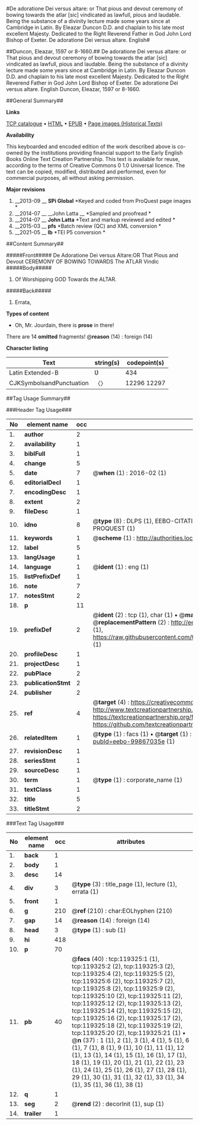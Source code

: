 #De adoratione Dei versus altare: or That pious and devout ceremony of bowing towards the atlar [sic] vindicated as lawfull, pious and laudable. Being the substance of a divinity lecture made some years since at Cambridge in Latin. By Eleazar Duncon D.D. and chaplain to his late most excellent Majesty. Dedicated to the Right Reverend Father in God John Lord Bishop of Exeter. De adoratione Dei versus altare. English#

##Duncon, Eleazar, 1597 or 8-1660.##
De adoratione Dei versus altare: or That pious and devout ceremony of bowing towards the atlar [sic] vindicated as lawfull, pious and laudable. Being the substance of a divinity lecture made some years since at Cambridge in Latin. By Eleazar Duncon D.D. and chaplain to his late most excellent Majesty. Dedicated to the Right Reverend Father in God John Lord Bishop of Exeter.
De adoratione Dei versus altare. English
Duncon, Eleazar, 1597 or 8-1660.

##General Summary##

**Links**

[TCP catalogue](http://www.ota.ox.ac.uk/tcp/)  • 
[HTML](http://tei.it.ox.ac.uk/tcp/Texts-HTML/free/A81/A81843.html)  • 
[EPUB](http://tei.it.ox.ac.uk/tcp/Texts-EPUB/free/A81/A81843.epub) • 
[Page images (Historical Texts)](https://historicaltexts.jisc.ac.uk/eebo-99867035e)

**Availability**

This keyboarded and encoded edition of the work described above is co-owned by the
    institutions providing financial support to the Early English Books Online Text Creation
    Partnership. This text is available for reuse, according to the terms of  Creative Commons 0 1.0 Universal
    licence. The text can be copied, modified, distributed and performed, even for commercial
    purposes, all without asking permission.

**Major revisions**

1. __2013-09 __ __SPi Global__ *Keyed and coded from ProQuest page images *
1. __2014-07 __ __John Latta __ *Sampled and proofread *
1. __2014-07 __ __John Latta__ *Text and markup reviewed and edited *
1. __2015-03 __ __pfs__ *Batch review (QC) and XML conversion *
1. __2021-05 __ __lb__ *TEI P5 conversion *

##Content Summary##

#####Front#####
De Adoratione Dei versus Altare:OR That Pious and Devout CEREMONY OF BOWING TOWARDS The ATLAR Vindic
#####Body#####

1. Of Worshipping GOD Towards the ALTAR.

#####Back#####

1. Errata,

**Types of content**

  * Oh, Mr. Jourdain, there is **prose** in there!

There are 14 **omitted** fragments! 
 @__reason__ (14) : foreign (14)

**Character listing**


|Text|string(s)|codepoint(s)|
|---|---|---|
|Latin Extended-B|Ʋ|434|
|CJKSymbolsandPunctuation|〈〉|12296 12297|

##Tag Usage Summary##

###Header Tag Usage###

|No|element name|occ|attributes|
|---|---|---|---|
|1.|__author__|2||
|2.|__availability__|1||
|3.|__biblFull__|1||
|4.|__change__|5||
|5.|__date__|7| @__when__ (1) : 2016-02 (1)|
|6.|__editorialDecl__|1||
|7.|__encodingDesc__|1||
|8.|__extent__|2||
|9.|__fileDesc__|1||
|10.|__idno__|8| @__type__ (8) : DLPS (1), EEBO-CITATION (1), VID (1), EEBO-PROQUEST (1), STC (3), PROQUEST (1)|
|11.|__keywords__|1| @__scheme__ (1) : http://authorities.loc.gov/ (1)|
|12.|__label__|5||
|13.|__langUsage__|1||
|14.|__language__|1| @__ident__ (1) : eng (1)|
|15.|__listPrefixDef__|1||
|16.|__note__|7||
|17.|__notesStmt__|2||
|18.|__p__|11||
|19.|__prefixDef__|2| @__ident__ (2) : tcp (1), char (1)  •  @__matchPattern__ (2) : ([0-9\-]+):([0-9IVX]+) (1), (.+) (1)  •  @__replacementPattern__ (2) : http://eebo.chadwyck.com/downloadtiff?vid=$1&page=$2 (1), https://raw.githubusercontent.com/textcreationpartnership/Texts/master/tcpchars.xml#$1 (1)|
|20.|__profileDesc__|1||
|21.|__projectDesc__|1||
|22.|__pubPlace__|2||
|23.|__publicationStmt__|2||
|24.|__publisher__|2||
|25.|__ref__|4| @__target__ (4) : https://creativecommons.org/publicdomain/zero/1.0/ (1), http://www.textcreationpartnership.org/docs/. (1), https://textcreationpartnership.org/faq/#faq05 (1), https://github.com/textcreationpartnership (1)|
|26.|__relatedItem__|1| @__type__ (1) : facs (1)  •  @__target__ (1) : https://data.historicaltexts.jisc.ac.uk/view?pubId=eebo-99867035e (1)|
|27.|__revisionDesc__|1||
|28.|__seriesStmt__|1||
|29.|__sourceDesc__|1||
|30.|__term__|1| @__type__ (1) : corporate_name (1)|
|31.|__textClass__|1||
|32.|__title__|5||
|33.|__titleStmt__|2||


###Text Tag Usage###

|No|element name|occ|attributes|
|---|---|---|---|
|1.|__back__|1||
|2.|__body__|1||
|3.|__desc__|14||
|4.|__div__|3| @__type__ (3) : title_page (1), lecture (1), errata (1)|
|5.|__front__|1||
|6.|__g__|210| @__ref__ (210) : char:EOLhyphen (210)|
|7.|__gap__|14| @__reason__ (14) : foreign (14)|
|8.|__head__|3| @__type__ (1) : sub (1)|
|9.|__hi__|418||
|10.|__p__|70||
|11.|__pb__|40| @__facs__ (40) : tcp:119325:1 (1), tcp:119325:2 (2), tcp:119325:3 (2), tcp:119325:4 (2), tcp:119325:5 (2), tcp:119325:6 (2), tcp:119325:7 (2), tcp:119325:8 (2), tcp:119325:9 (2), tcp:119325:10 (2), tcp:119325:11 (2), tcp:119325:12 (2), tcp:119325:13 (2), tcp:119325:14 (2), tcp:119325:15 (2), tcp:119325:16 (2), tcp:119325:17 (2), tcp:119325:18 (2), tcp:119325:19 (2), tcp:119325:20 (2), tcp:119325:21 (1)  •  @__n__ (37) : 1 (1), 2 (1), 3 (1), 4 (1), 5 (1), 6 (1), 7 (1), 8 (1), 9 (1), 10 (1), 11 (1), 12 (1), 13 (1), 14 (1), 15 (1), 16 (1), 17 (1), 18 (1), 19 (1), 20 (1), 21 (1), 22 (1), 23 (1), 24 (1), 25 (1), 26 (1), 27 (1), 28 (1), 29 (1), 30 (1), 31 (1), 32 (1), 33 (1), 34 (1), 35 (1), 36 (1), 38 (1)|
|12.|__q__|1||
|13.|__seg__|2| @__rend__ (2) : decorInit (1), sup (1)|
|14.|__trailer__|1||
